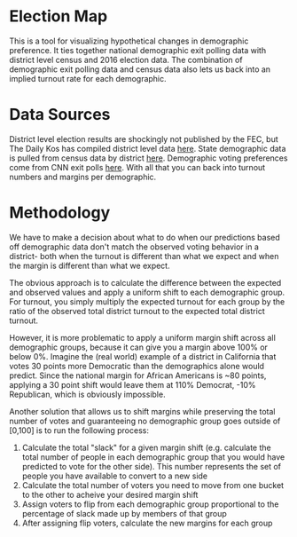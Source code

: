 # Election Map
This is a tool for visualizing hypothetical changes in demographic preference.  It ties together national demographic exit polling data with district level census and 2016 election data.  The combination of demographic exit polling data and census data also lets us back into an implied turnout rate for each demographic.

# Data Sources
District level election results are shockingly not published by the FEC, but The Daily Kos has compiled district level data [here](https://docs.google.com/spreadsheets/d/1VfkHtzBTP5gf4jAu8tcVQgsBJ1IDvXEHjuMqYlOgYbA/edit#gid=1474862967). State demographic data is pulled from census data by district [here](https://www.census.gov/mycd/). Demographic voting preferences come from CNN exit polls [here](http://www.cnn.com/election/results/exit-polls). With all that you can back into turnout numbers and margins per demographic. 

# Methodology
We have to make a decision about what to do when our predictions based off demographic data don't match the observed voting behavior in a district- both when the turnout is different than what we expect and when the margin is different than what we expect.  

The obvious approach is to calculate the difference between the expected and observed values and apply a uniform shift to each demographic group.  For turnout, you simply multiply the expected turnout for each group by the ratio of the observed total district turnout to the expected total district turnout.

However, it is more problematic to apply a uniform margin shift across all demographic groups, because it can give you a margin above 100% or below 0%.  Imagine the (real world) example of a district in California that votes 30 points more Democratic than the demographics alone would predict.  Since the national margin for African Americans is ~80 points, applying a 30 point shift would leave them at 110% Democrat, -10% Republican, which is obviously impossible.

Another solution that allows us to shift margins while preserving the total number of votes and guaranteeing no demographic group goes outside of [0,100] is to run the following process:
1. Calculate the total "slack" for a given margin shift (e.g. calculate the total number of people in each demographic group that you would have predicted to vote for the other side). This number represents the set of people you have available to convert to a new side
2. Calculate the total number of voters you need to move from one bucket to the other to acheive your desired margin shift
3. Assign voters to flip from each demographic group  proportional to the percentage of slack made up by members of that group
4. After assigning flip voters, calculate the new margins for each group


    
